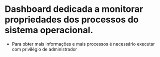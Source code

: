 # Dashboard dedicada a monitorar propriedades dos processos do sistema operacional.

- Para obter mais informações e mais processos é necessário executar com privilégio de administrador